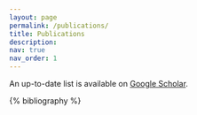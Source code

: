 ```yaml
---
layout: page
permalink: /publications/
title: Publications
description:
nav: true
nav_order: 1
---
```


<!-- _pages/publications.md -->
<p>An up-to-date list is available on <a href="https://scholar.google.com/citations?user=YmHEJCoAAAAJ&hl=en" target="_blank" rel="noopener noreferrer">Google Scholar</a>.</p>

<div class="publications">

{% bibliography %}

</div>
